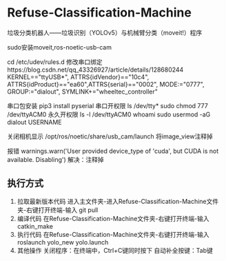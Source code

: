 # Refuse-Classification-Machine
垃圾分类机器人——垃圾识别（YOLOv5）与机械臂分类（moveit!）程序

sudo安装moveit,ros-noetic-usb-cam

cd /etc/udev/rules.d
修改串口绑定https://blog.csdn.net/qq_43326927/article/details/128680244
KERNEL=="ttyUSB*", ATTRS{idVendor}=="10c4", ATTRS{idProduct}=="ea60",ATTRS{serial}=="0002", MODE:="0777", GROUP:="dialout", SYMLINK+="wheeltec_controller"

串口包安装
pip3 install pyserial
串口开权限
ls /dev/tty*
sudo chmod 777 /dev/ttyACM0
永久开权限
ls -l /dev/ttyACM0
whoami
sudo usermod -aG dialout USERNAME

关闭相机显示
/opt/ros/noetic/share/usb_cam/launch
将image_view注释掉

报错
warnings.warn('User provided device_type of \'cuda\', but CUDA is not available. Disabling')
解决：注释掉

## 执行方式
1. 拉取最新版本代码
进入主文件夹-进入Refuse-Classification-Machine文件夹-右键打开终端-输入
git pull
2. 编译代码
在Refuse-Classification-Machine文件夹-右键打开终端-输入
catkin_make
3. 执行代码
在Refuse-Classification-Machine文件夹-右键打开终端-输入
roslaunch yolo_new yolo.launch 
4. 其他操作
关闭程序：在终端中，Ctrl+C键同时按下
自动补全按键：Tab键

